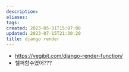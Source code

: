 ```yaml
---
description:
aliases: 
tags: 
created: 2023-05-31T15:07:08
updated: 2023-07-15T21:30:20
title: django render
---
```

- https://vegibit.com/django-render-function/
- 헬퍼함수였어???
